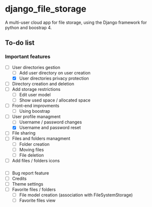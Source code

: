 # django_file_storage

A multi-user cloud app for file storage, using the Django framework for python and boostrap 4.

## To-do list

### Important features

- [ ] User directories gestion
  - [ ] Add user directory on user creation
  - [x] User directories privacy protection
- [ ] Directory creation and deletion
- [ ] Add storage restrictions
  - [ ] Edit user model
  - [ ] Show used space / allocated space
- [ ] Front-end improvments
  - [ ] Using boostrap
- [ ] User profile managment
  - [ ] Username / password changes
  - [x] Username and password reset
- [ ] File sharing
- [ ] Files and folders managment
  - [ ] Folder creation
  - [ ] Moving files
  - [ ] File deletion
- [ ] Add files / folders icons

###

- [ ] Bug report feature
- [ ] Credits
- [ ] Theme settings
- [ ] Favorite files / folders
    - [ ] File model creation (association with FileSystemStorage)
    - [ ] Favorite files view
